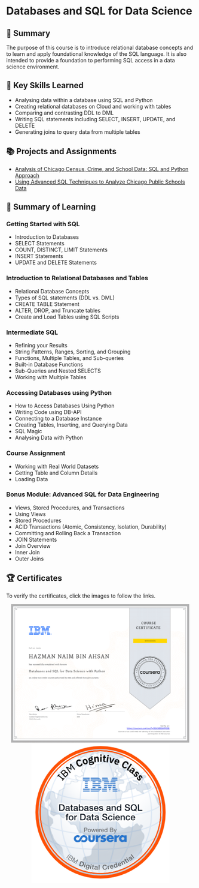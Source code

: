 # Databases and SQL for Data Science
## 📑 Summary
The purpose of this course is to introduce relational database concepts and to learn and apply foundational knowledge of the SQL language. It is also intended to provide a foundation to performing SQL access in a data science environment.

## 🔑 Key Skills Learned
- Analysing data within a database using SQL and Python
- Creating relational databases on Cloud and working with tables
- Comparing and contrasting DDL to DML
- Writing SQL statements including SELECT, INSERT, UPDATE, and DELETE
- Generating joins to query data from multiple tables

## 📚 Projects and Assignments
- [Analysis of Chicago Census, Crime, and School Data: SQL and Python Approach](https://github.com/HazmanNaim/IBM-Data-Science-Professional-Certificate/blob/main/06.Databases%20and%20SQL%20for%20Data%20Science/Module%204/DB0201EN-Week3-1-4-Analyzing_SQLite.ipynb)
- [Using Advanced SQL Techniques to Analyze Chicago Public Schools Data](https://github.com/HazmanNaim/IBM-Data-Science-Professional-Certificate/tree/main/06.Databases%20and%20SQL%20for%20Data%20Science/Module%206/Final%20Project)


## 📑 Summary of Learning
### Getting Started with SQL
- Introduction to Databases
- SELECT Statements
- COUNT, DISTINCT, LIMIT Statements
- INSERT Statements
- UPDATE and DELETE Statements
### Introduction to Relational Databases and Tables
- Relational Database Concepts
- Types of SQL statements (DDL vs. DML)
- CREATE TABLE Statement
- ALTER, DROP, and Truncate tables
- Create and Load Tables using SQL Scripts
### Intermediate SQL
- Refining your Results
- String Patterns, Ranges, Sorting, and Grouping
- Functions, Multiple Tables, and Sub-queries
- Built-in Database Functions
- Sub-Queries and Nested SELECTS
- Working with Multiple Tables
### Accessing Databases using Python
- How to Access Databases Using Python
- Writing Code using DB-API
- Connecting to a Database Instance
- Creating Tables, Inserting, and Querying Data
- SQL Magic
- Analysing Data with Python
### Course Assignment
- Working with Real World Datasets
- Getting Table and Column Details
- Loading Data
### Bonus Module: Advanced SQL for Data Engineering
- Views, Stored Procedures, and Transactions
- Using Views
- Stored Procedures
- ACID Transactions (Atomic, Consistency, Isolation, Durability)
- Committing and Rolling Back a Transaction
- JOIN Statements
- Join Overview
- Inner Join
- Outer Joins

## 🏆 Certificates 
To verify the certificates, click the images to follow the links.

<p align="middle">
  <a href="https://www.coursera.org/account/accomplishments/certificate/83ANBE8AQD9B"><img src="https://github.com/HazmanNaim/IBM-Data-Science-Professional-Certificate/blob/main/06.Databases%20and%20SQL%20for%20Data%20Science/Asset/Coursera6-1.png?raw=true" height="370"></a>
  <a href="https://www.credly.com/badges/f38bd8c4-543e-4ab7-b108-60ac8967c363"><img src="https://github.com/HazmanNaim/IBM-Data-Science-Professional-Certificate/blob/main/06.Databases%20and%20SQL%20for%20Data%20Science/Asset/Cognitive_Class_-_DB_and_SQL_for_Data_Sci.png?raw=true" height="370"></a>
</p>
